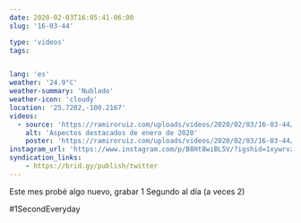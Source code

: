 ```yaml
---
date: 2020-02-03T16:05:41-06:00
slug: '16-03-44'

type: 'videos' 
tags:


lang: 'es'
weather: '24.9°C'
weather-summary: 'Nublado'
weather-icon: 'cloudy'
location: '25.7202,-100.2167'
videos:
  - source: 'https://ramiroruiz.com/uploads/videos/2020/02/03/16-03-44/highlights-of-january-2020.mp4'
    alt: 'Aspectos destacados de enero de 2020'
    poster: 'https://ramiroruiz.com/uploads/videos/2020/02/03/16-03-44/poster.jpg'
instagram_url: 'https://www.instagram.com/p/B8Ht8wiBL5V/?igshid=1xywrvzf0kw5y'
syndication_links:
    - https://brid.gy/publish/twitter
---
```

Este mes probé algo nuevo, grabar 1 Segundo al día (a veces 2) 

#1SecondEveryday
